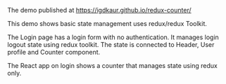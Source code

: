  The demo published at https://igdkaur.github.io/redux-counter/
 
This demo shows basic state management uses redux/redux Toolkit.

The Login page has a login form with no authentication. It manages login logout state using redux toolkit. The state is connected to Header, User profile and Counter component.

The React app on login shows a counter that manages state using redux only.

